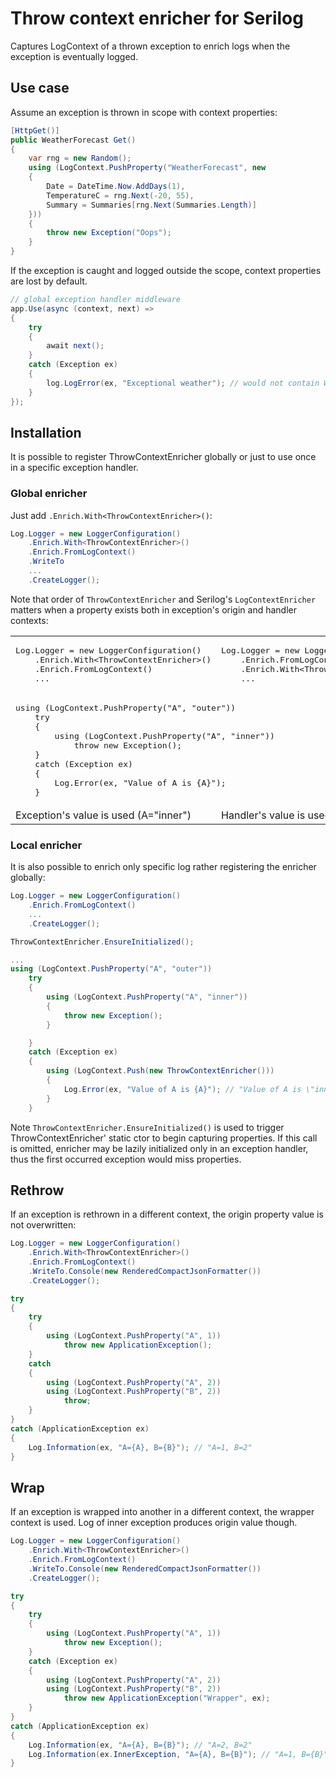 # Throw context enricher for Serilog
Captures LogContext of a thrown exception to enrich logs when the exception is eventually logged.

## Use case
Assume an exception is thrown in scope with context properties:
```c#
[HttpGet()]
public WeatherForecast Get()
{
    var rng = new Random();
    using (LogContext.PushProperty("WeatherForecast", new
    {
        Date = DateTime.Now.AddDays(1),
        TemperatureC = rng.Next(-20, 55),
        Summary = Summaries[rng.Next(Summaries.Length)]
    }))
    {
        throw new Exception("Oops");
    }
}
```
If the exception is caught and logged outside the scope, context properties are lost by default.
```c#
// global exception handler middleware
app.Use(async (context, next) =>
{
    try
    {
        await next();
    }
    catch (Exception ex)
    {
        log.LogError(ex, "Exceptional weather"); // would not contain WeatherForecast property`
    }
});

```

## Installation
It is possible to register ThrowContextEnricher globally or just to use once in a specific exception handler.

### Global enricher
Just add `.Enrich.With<ThrowContextEnricher>()`:

```c#
Log.Logger = new LoggerConfiguration()
    .Enrich.With<ThrowContextEnricher>()
    .Enrich.FromLogContext()
    .WriteTo
    ...
    .CreateLogger();
```

Note that order of `ThrowContextEnricher` and Serilog's `LogContextEnricher` matters when a property exists both in exception's origin and handler contexts:

<table> 
    <tr>
        <td>
<pre lang="c#">
Log.Logger = new LoggerConfiguration()
    .Enrich.With&lt;ThrowContextEnricher&gt;()
    .Enrich.FromLogContext()
    ...
</pre>
        </td>
        <td>
<pre lang="c#">
Log.Logger = new LoggerConfiguration()
    .Enrich.FromLogContext()
    .Enrich.With&lt;ThrowContextEnricher&gt;()
    ...
</pre>    
    </tr>
    <tr>
        <td colspan="2">
<pre lang="c#">
using (LogContext.PushProperty("A", "outer"))
    try
    {
        using (LogContext.PushProperty("A", "inner"))
            throw new Exception();
    }
    catch (Exception ex)
    {
        Log.Error(ex, "Value of A is {A}");
    }
</pre>
        </td>
    </tr>
    <tr>
        <td>Exception's value is used (A="inner")</td>
        <td>Handler's value is used (A="outer")</td>
    </tr>
</table>

### Local enricher
It is also possible to enrich only specific log rather registering the enricher globally:

```c#
Log.Logger = new LoggerConfiguration()
    .Enrich.FromLogContext()
    ...
    .CreateLogger();

ThrowContextEnricher.EnsureInitialized();

...
using (LogContext.PushProperty("A", "outer"))
    try
    {
        using (LogContext.PushProperty("A", "inner"))
        {
            throw new Exception();
        }

    }
    catch (Exception ex)
    {
        using (LogContext.Push(new ThrowContextEnricher()))
        {
            Log.Error(ex, "Value of A is {A}"); // "Value of A is \"inner\""
        }
    }
```

Note `ThrowContextEnricher.EnsureInitialized()` is used to trigger ThrowContextEnricher' static ctor to begin capturing properties. If this call is omitted, enricher may be lazily initialized only in an exception handler, thus the first occurred exception would miss properties.

## Rethrow
If an exception is rethrown in a different context, the origin property value is not overwritten:
```c#
Log.Logger = new LoggerConfiguration()
    .Enrich.With<ThrowContextEnricher>()
    .Enrich.FromLogContext()
    .WriteTo.Console(new RenderedCompactJsonFormatter())
    .CreateLogger();

try
{
    try
    {
        using (LogContext.PushProperty("A", 1))
            throw new ApplicationException();
    }
    catch
    {
        using (LogContext.PushProperty("A", 2))
        using (LogContext.PushProperty("B", 2))
            throw;
    }
}
catch (ApplicationException ex)
{
    Log.Information(ex, "A={A}, B={B}"); // "A=1, B=2"
}
```

## Wrap
If an exception is wrapped into another in a different context, the wrapper context is used. Log of inner exception produces origin value though.

```c#
Log.Logger = new LoggerConfiguration()
    .Enrich.With<ThrowContextEnricher>()
    .Enrich.FromLogContext()
    .WriteTo.Console(new RenderedCompactJsonFormatter())
    .CreateLogger();

try
{
    try
    {
        using (LogContext.PushProperty("A", 1))
            throw new Exception();
    }
    catch (Exception ex)
    {
        using (LogContext.PushProperty("A", 2))
        using (LogContext.PushProperty("B", 2))
            throw new ApplicationException("Wrapper", ex);
    }
}
catch (ApplicationException ex)
{
    Log.Information(ex, "A={A}, B={B}"); // "A=2, B=2"
    Log.Information(ex.InnerException, "A={A}, B={B}"); // "A=1, B={B}"
}
```
